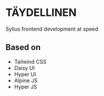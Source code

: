 # TÄYDELLINEN
Sylius frontend development at speed



## Based on
- Tailwind CSS
- Daisy UI
- Hyper UI
- Alpine JS
- Hyper JS
